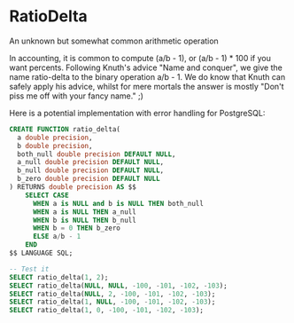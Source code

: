 # RatioDelta
An unknown but somewhat common arithmetic operation

In accounting, it is common to compute (a/b - 1), or (a/b - 1) * 100 if you want percents.
Following Knuth's advice "Name and conquer", we give the name ratio-delta to the binary operation a/b - 1.
We do know that Knuth can safely apply his advice, whilst for mere mortals the answer is mostly "Don't piss me off with your fancy name." ;)

Here is a potential implementation with error handling for PostgreSQL:
```sql
CREATE FUNCTION ratio_delta(
  a double precision,
  b double precision,
  both_null double precision DEFAULT NULL,
  a_null double precision DEFAULT NULL,
  b_null double precision DEFAULT NULL,
  b_zero double precision DEFAULT NULL
) RETURNS double precision AS $$
    SELECT CASE
      WHEN a is NULL and b is NULL THEN both_null
      WHEN a is NULL THEN a_null
      WHEN b is NULL THEN b_null
      WHEN b = 0 THEN b_zero
      ELSE a/b - 1 
    END
$$ LANGUAGE SQL;

-- Test it
SELECT ratio_delta(1, 2);
SELECT ratio_delta(NULL, NULL, -100, -101, -102, -103);
SELECT ratio_delta(NULL, 2, -100, -101, -102, -103);
SELECT ratio_delta(1, NULL, -100, -101, -102, -103);
SELECT ratio_delta(1, 0, -100, -101, -102, -103);
```


